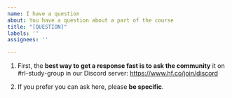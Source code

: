 ```yaml
---
name: I have a question
about: You have a question about a part of the course
title: "[QUESTION]"
labels: ''
assignees: ''

---
```


1. First, the **best way to get a response fast is to ask the community** it on #rl-study-group in our Discord server: https://www.hf.co/join/discord

2. If you prefer you can ask here, please **be specific**.
